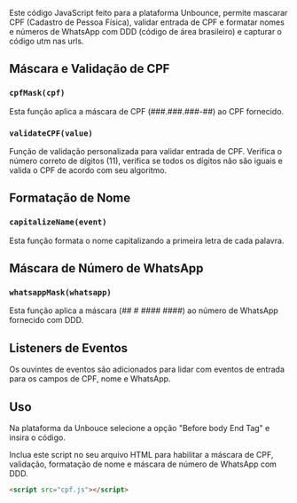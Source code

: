 Este código JavaScript feito para a plataforma Unbounce, permite mascarar CPF (Cadastro de Pessoa Física), validar entrada de CPF e formatar nomes e números de WhatsApp com DDD (código de área brasileiro) e capturar o código utm nas urls.

## Máscara e Validação de CPF

### `cpfMask(cpf)`

Esta função aplica a máscara de CPF (###.###.###-##) ao CPF fornecido.

### `validateCPF(value)`

Função de validação personalizada para validar entrada de CPF. Verifica o número correto de dígitos (11), verifica se todos os dígitos não são iguais e valida o CPF de acordo com seu algoritmo.

## Formatação de Nome

### `capitalizeName(event)`

Esta função formata o nome capitalizando a primeira letra de cada palavra.

## Máscara de Número de WhatsApp

### `whatsappMask(whatsapp)`

Esta função aplica a máscara (## # #### ####) ao número de WhatsApp fornecido com DDD.

## Listeners de Eventos

Os ouvintes de eventos são adicionados para lidar com eventos de entrada para os campos de CPF, nome e WhatsApp.

## Uso
Na plataforma da Unbouce selecione a opção "Before body End Tag" e insira o código.

Inclua este script no seu arquivo HTML para habilitar a máscara de CPF, validação, formatação de nome e máscara de número de WhatsApp com DDD.

```html
<script src="cpf.js"></script>

